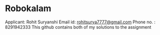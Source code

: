 # Robokalam
Applicant: Rohit Suryanshi
Email id: rohitsurya7777@gmail.com Phone no. : 8291942333
This github contains both of my solutions to the assignment
